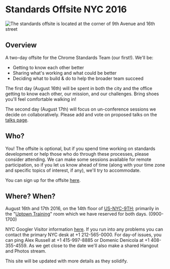 # Standards Offsite NYC 2016

![The standards offsite is located at the corner of 9th Avenue and 16th street](../images/offsite-location.png)

## Overview
A two-day offsite for the Chrome Standards Team (our first!). We'll be:

- Getting to know each other better
- Sharing what's working and what could be better
- Deciding what to build & do to help the broader team succeed

The first day (August 16th) will be spent in both the city and the office getting to know each other, our mission, and our challenges. Bring shoes you'll feel comfortable walking in!

The second day (August 17th) will focus on un-conference sessions we decide on collaboratively. Please add and vote on proposed talks on the [talks page](https://unconference.io/talks).

## Who?

You!  The offsite is optional, but if you spend time working on standards development or help those who do through these processes, please consider attending. We can make some sessions available for remote participation, so if you let us know ahead of time (along with your time zone and specific topics of interest, if any), we'll try to accommodate.

You can sign up for the offsite [here](http://goo.gl/forms/J1xniaWFRJDZycfg1).

## Where? When?

August 16th and 17th 2016, on the 14th floor of [US-NYC-9TH](https://goo.gl/maps/i1bboJoJhnB2); primarily in the "[Uptown Training](https://map.googleplex.com/?vlat=40.740729891099996&vlng=-74.00221780160003&zoom=19&vlevel=14&q=uptown%20training&lat=40.741445&lng=-74.00310200000004&radius=279&searchtype=nearby&level=M)" room which we have reserved for both days. (0900-1700)

NYC Googler Visitor information [here](https://sites.google.com/a/google.com/rews2nyc/visiting-googlers). If you run into any problems you can contact the primary NYC desk at +1 212-565-0000. For day-of issues, you can ping Alex Russell at +1 415-997-8885 or Domenic Denicola at +1 408-355-4559. As we get close to the date we'll also make a shared Hangout and Photos stream.

This site will be updated with more details as they solidify.
